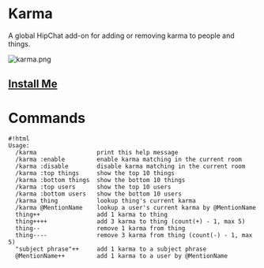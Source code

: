 # Karma #
A global HipChat add-on for adding or removing karma to people and things.

![karma.png](https://bitbucket.org/repo/AnBKL4/images/3241948271-karma.png)

## [Install Me](https://hipchat.com/addons/install?url=https%3A%2F%2Fac-koa-hipchat-karma.herokuapp.com%2Faddon%2Fcapabilities) ##

# Commands #
```
#!html
Usage:
  /karma                 print this help message
  /karma :enable         enable karma matching in the current room
  /karma :disable        disable karma matching in the current room
  /karma :top things     show the top 10 things
  /karma :bottom things  show the bottom 10 things
  /karma :top users      show the top 10 users
  /karma :bottom users   show the bottom 10 users
  /karma thing           lookup thing's current karma
  /karma @MentionName    lookup a user's current karma by @MentionName
  thing++                add 1 karma to thing
  thing++++              add 3 karma to thing (count(+) - 1, max 5)
  thing--                remove 1 karma from thing
  thing----              remove 3 karma from thing (count(-) - 1, max 5)
  "subject phrase"++     add 1 karma to a subject phrase
  @MentionName++         add 1 karma to a user by @MentionName
```